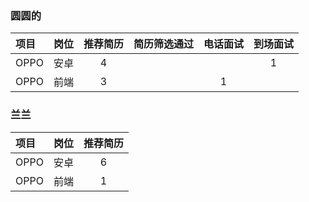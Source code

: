 
### 圆圆的

| 项目 | 岗位 | 推荐简历 | 简历筛选通过 | 电话面试 | 到场面试 | 
| :------| ------: | :------: | :------: | :------: | :------: |
| OPPO | 安卓 | 4 |   |  | 1 |
| OPPO | 前端 | 3 |  | 1 |  |


### 兰兰

| 项目 | 岗位 | 推荐简历 |
| :------| ------: | :------: |
| OPPO | 安卓 | 6 |
| OPPO | 前端 | 1 |
